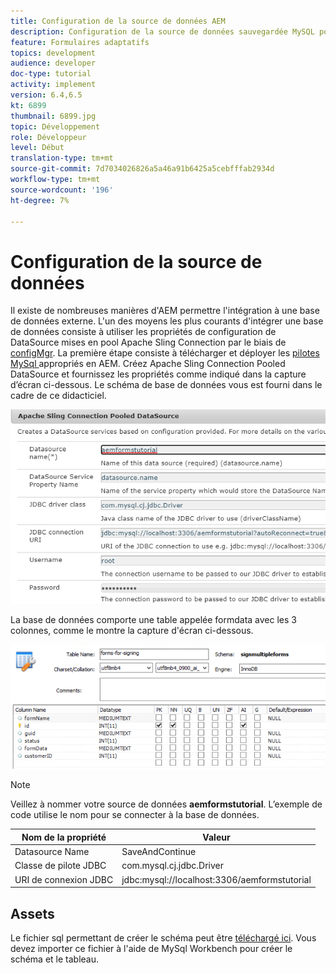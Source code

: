 ```yaml
---
title: Configuration de la source de données AEM
description: Configuration de la source de données sauvegardée MySQL pour stocker et récupérer les données de formulaire
feature: Formulaires adaptatifs
topics: development
audience: developer
doc-type: tutorial
activity: implement
version: 6.4,6.5
kt: 6899
thumbnail: 6899.jpg
topic: Développement
role: Développeur
level: Début
translation-type: tm+mt
source-git-commit: 7d7034026826a5a46a91b6425a5cebfffab2934d
workflow-type: tm+mt
source-wordcount: '196'
ht-degree: 7%

---
```


# Configuration de la source de données

Il existe de nombreuses manières d&#39;AEM permettre l&#39;intégration à une base de données externe. L&#39;un des moyens les plus courants d&#39;intégrer une base de données consiste à utiliser les propriétés de configuration de DataSource mises en pool Apache Sling Connection par le biais de [configMgr](http://localhost:4502/system/console/configMgr).
La première étape consiste à télécharger et déployer les [pilotes MySql ](https://mvnrepository.com/artifact/mysql/mysql-connector-java) appropriés en AEM.
Créez Apache Sling Connection Pooled DataSource et fournissez les propriétés comme indiqué dans la capture d’écran ci-dessous. Le schéma de base de données vous est fourni dans le cadre de ce didacticiel.

![source de données](assets/data-source.PNG)

La base de données comporte une table appelée formdata avec les 3 colonnes, comme le montre la capture d&#39;écran ci-dessous.

![base de données](assets/data-base.PNG)


>[!NOTE]
>Veillez à nommer votre source de données **aemformstutorial**. L’exemple de code utilise le nom pour se connecter à la base de données.

| Nom de la propriété | Valeur |
------------------------|---------------------------------------
| Datasource Name | SaveAndContinue |
| Classe de pilote JDBC | com.mysql.cj.jdbc.Driver |
| URI de connexion JDBC | jdbc:mysql://localhost:3306/aemformstutorial |

## Assets

Le fichier sql permettant de créer le schéma peut être [téléchargé ici](assets/sign-multiple-forms.sql). Vous devez importer ce fichier à l&#39;aide de MySql Workbench pour créer le schéma et le tableau.


